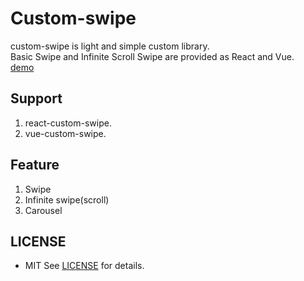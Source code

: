 # Custom-swipe

custom-swipe is light and simple custom library.  
Basic Swipe and Infinite Scroll Swipe are provided as React and Vue.  
[demo](https://yoonjonglyu.github.io/custom-swipe/)

## Support
1. react-custom-swipe.
2. vue-custom-swipe.

## Feature

1. Swipe
2. Infinite swipe(scroll)
3. Carousel

## LICENSE

- MIT
See [LICENSE](LICENSE) for details.